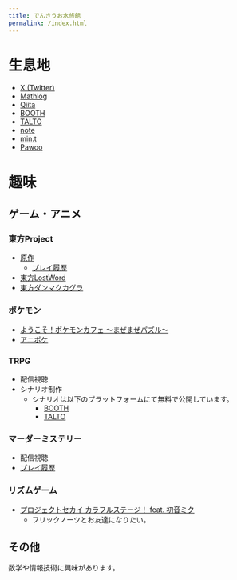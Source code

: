```yaml
---
title: でんきうお水族館
permalink: /index.html
---
```


# 生息地
- [X (Twitter)](https://twitter.com/denkiuo604)
- [Mathlog](https://mathlog.info/users/718/articles)
- [Qiita](https://qiita.com/denkiuo604)
- [BOOTH](https://denkiuo.booth.pm/)
- [TALTO](https://talto.cc/users/Dv3hSd6j95RIYzbvyMhu7jx5vwk1)
- [note](https://note.com/denkiuo604/)
- [min.t](https://min.togetter.com/id/denkiuo604)
- [Pawoo](https://pawoo.net/@denkiuo604)

# 趣味

## ゲーム・アニメ

### 東方Project
- [原作](https://touhou-project.news/titles/)
    - [プレイ履歴](/th.html)
- [東方LostWord](https://touhoulostword.com/)
- [東方ダンマクカグラ](https://danmaku.jp/)

### ポケモン
- [ようこそ！ポケモンカフェ ～まぜまぜパズル～](https://www.poke-maze.jp/)
- [アニポケ](https://www.tv-tokyo.co.jp/anime/pocketmonster/)

### TRPG
- 配信視聴
- シナリオ制作
    - シナリオは以下のプラットフォームにて無料で公開しています。
        - [BOOTH](https://denkiuo.booth.pm/)
        - [TALTO](https://talto.cc/users/Dv3hSd6j95RIYzbvyMhu7jx5vwk1)

### マーダーミステリー
- 配信視聴
- [プレイ履歴](/mm.html)

### リズムゲーム
- [プロジェクトセカイ カラフルステージ！ feat. 初音ミク](https://pjsekai.sega.jp/)
    - フリックノーツとお友達になりたい。

## その他
数学や情報技術に興味があります。
